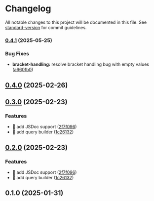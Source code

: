 # Changelog

All notable changes to this project will be documented in this file. See [standard-version](https://github.com/conventional-changelog/standard-version) for commit guidelines.

### [0.4.1](https://github.com/emresandikci/pocketbase-query/compare/v0.3.0...v0.4.1) (2025-05-25)


### Bug Fixes

* **bracket-handling:** resolve bracket handling bug with empty values ([a660fb0](https://github.com/emresandikci/pocketbase-query/commit/a660fb0dbdb0a666abda2437ea67bb7329597c32))

## [0.4.0](https://github.com/emresandikci/pocketbase-query/compare/v0.3.0...v0.4.0) (2025-02-26)

## [0.3.0](https://github.com/emresandikci/pocketbase-query/compare/v0.1.0...v0.3.0) (2025-02-23)


### Features

* 🎸 add JSDoc support ([2f7f096](https://github.com/emresandikci/pocketbase-query/commit/2f7f0962f21eb05d33030a1faf3973480a7ce845))
* 🎸 add query builder ([1c26132](https://github.com/emresandikci/pocketbase-query/commit/1c26132179921909462e5d19e50671ff11a176cf))

## [0.2.0](https://github.com/emresandikci/pocketbase-query/compare/v0.1.0...v0.2.0) (2025-02-23)


### Features

* 🎸 add JSDoc support ([2f7f096](https://github.com/emresandikci/pocketbase-query/commit/2f7f0962f21eb05d33030a1faf3973480a7ce845))
* 🎸 add query builder ([1c26132](https://github.com/emresandikci/pocketbase-query/commit/1c26132179921909462e5d19e50671ff11a176cf))

## 0.1.0 (2025-01-31)
